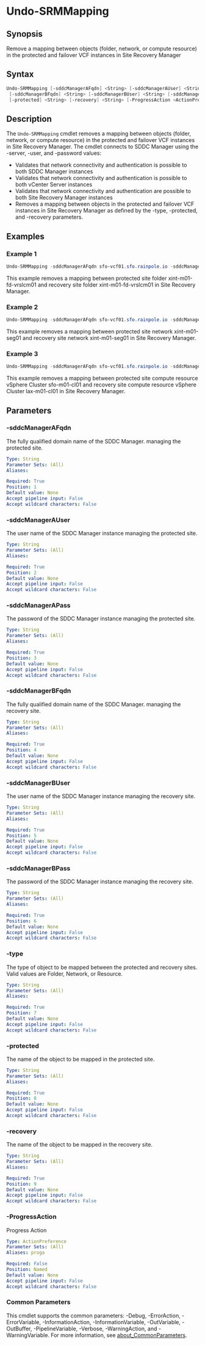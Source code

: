 # Undo-SRMMapping

## Synopsis

Remove a mapping between objects (folder, network, or compute resource) in the protected and failover VCF
instances in Site Recovery Manager

## Syntax

```powershell
Undo-SRMMapping [-sddcManagerAFqdn] <String> [-sddcManagerAUser] <String> [-sddcManagerAPass] <String>
 [-sddcManagerBFqdn] <String> [-sddcManagerBUser] <String> [-sddcManagerBPass] <String> [-type] <String>
 [-protected] <String> [-recovery] <String> [-ProgressAction <ActionPreference>] [<CommonParameters>]
```

## Description

The `Undo-SRMMapping` cmdlet removes a mapping between objects (folder, network, or compute resource) in the
protected and failover VCF instances in Site Recovery Manager.
The cmdlet connects to SDDC Manager using the
-server, -user, and -password values:

- Validates that network connectivity and authentication is possible to both SDDC Manager instances
- Validates that network connectivity and authentication is possible to both vCenter Server instances
- Validates that network connectivity and authentication are possible to both Site Recovery Manager instances
- Removes a mapping between objects in the protected and failover VCF instances in Site Recovery Manager as
defined by the -type, -protected, and -recovery parameters.

## Examples

### Example 1

```powershell
Undo-SRMMapping -sddcManagerAFqdn sfo-vcf01.sfo.rainpole.io -sddcManagerAUser administrator@vsphere.local -sddcManagerAPass VMw@re1 -sddcManagerBFqdn lax-vcf01.lax.rainpole.io -sddcManagerBUser administrator@vsphere.local -sddcManagerBPass VMw@re1! -type Folder -protected xint-m01-fd-vrslcm -recovery xint-m01-fd-vrslcm
```

This example removes a mapping between protected site folder xint-m01-fd-vrslcm01 and recovery site folder xint-m01-fd-vrslcm01 in Site Recovery Manager.

### Example 2

```powershell
Undo-SRMMapping -sddcManagerAFqdn sfo-vcf01.sfo.rainpole.io -sddcManagerAUser administrator@vsphere.local -sddcManagerAPass VMw@re1 -sddcManagerBFqdn lax-vcf01.lax.rainpole.io -sddcManagerBUser administrator@vsphere.local -sddcManagerBPass VMw@re1! -type Network -protected xint-m01-seg01 -recovery xint-m01-seg01
```

This example removes a mapping between protected site network xint-m01-seg01 and recovery site network xint-m01-seg01 in Site Recovery Manager.

### Example 3

```powershell
Undo-SRMMapping -sddcManagerAFqdn sfo-vcf01.sfo.rainpole.io -sddcManagerAUser administrator@vsphere.local -sddcManagerAPass VMw@re1 -sddcManagerBFqdn lax-vcf01.lax.rainpole.io -sddcManagerBUser administrator@vsphere.local -sddcManagerBPass VMw@re1! -type Resource -protected sfo-m01-cl01 -recovery lax-m01-cl01
```

This example removes a mapping between protected site compute resource vSphere Cluster sfo-m01-cl01 and recovery site compute resource vSphere Cluster lax-m01-cl01 in Site Recovery Manager.

## Parameters

### -sddcManagerAFqdn

The fully qualified domain name of the SDDC Manager.
managing the protected site.

```yaml
Type: String
Parameter Sets: (All)
Aliases:

Required: True
Position: 1
Default value: None
Accept pipeline input: False
Accept wildcard characters: False
```

### -sddcManagerAUser

The user name of the SDDC Manager instance managing the protected site.

```yaml
Type: String
Parameter Sets: (All)
Aliases:

Required: True
Position: 2
Default value: None
Accept pipeline input: False
Accept wildcard characters: False
```

### -sddcManagerAPass

The password of the SDDC Manager instance managing the protected site.

```yaml
Type: String
Parameter Sets: (All)
Aliases:

Required: True
Position: 3
Default value: None
Accept pipeline input: False
Accept wildcard characters: False
```

### -sddcManagerBFqdn

The fully qualified domain name of the SDDC Manager.
managing the recovery site.

```yaml
Type: String
Parameter Sets: (All)
Aliases:

Required: True
Position: 4
Default value: None
Accept pipeline input: False
Accept wildcard characters: False
```

### -sddcManagerBUser

The user name of the SDDC Manager instance managing the recovery site.

```yaml
Type: String
Parameter Sets: (All)
Aliases:

Required: True
Position: 5
Default value: None
Accept pipeline input: False
Accept wildcard characters: False
```

### -sddcManagerBPass

The password of the SDDC Manager instance managing the recovery site.

```yaml
Type: String
Parameter Sets: (All)
Aliases:

Required: True
Position: 6
Default value: None
Accept pipeline input: False
Accept wildcard characters: False
```

### -type

The type of object to be mapped between the protected and recovery sites.
Valid values are Folder, Network, or Resource.

```yaml
Type: String
Parameter Sets: (All)
Aliases:

Required: True
Position: 7
Default value: None
Accept pipeline input: False
Accept wildcard characters: False
```

### -protected

The name of the object to be mapped in the protected site.

```yaml
Type: String
Parameter Sets: (All)
Aliases:

Required: True
Position: 8
Default value: None
Accept pipeline input: False
Accept wildcard characters: False
```

### -recovery

The name of the object to be mapped in the recovery site.

```yaml
Type: String
Parameter Sets: (All)
Aliases:

Required: True
Position: 9
Default value: None
Accept pipeline input: False
Accept wildcard characters: False
```

### -ProgressAction

Progress Action

```yaml
Type: ActionPreference
Parameter Sets: (All)
Aliases: proga

Required: False
Position: Named
Default value: None
Accept pipeline input: False
Accept wildcard characters: False
```

### Common Parameters

This cmdlet supports the common parameters: -Debug, -ErrorAction, -ErrorVariable, -InformationAction, -InformationVariable, -OutVariable, -OutBuffer, -PipelineVariable, -Verbose, -WarningAction, and -WarningVariable. For more information, see [about_CommonParameters](http://go.microsoft.com/fwlink/?LinkID=113216).
